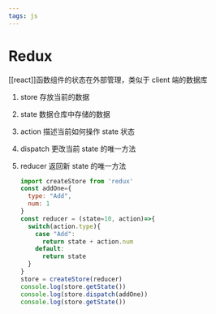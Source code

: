 ```yaml
---
tags: js
---
```

# Redux

[[react]]函数组件的状态在外部管理，类似于 client 端的数据库

1. store 存放当前的数据
2. state 数据仓库中存储的数据
3. action 描述当前如何操作 state 状态
4. dispatch 更改当前 state 的唯一方法
5. reducer 返回新 state 的唯一方法

    ```jsx
    import createStore from 'redux'
    const addOne={
      type: "Add",
      num: 1
    }
    const reducer = (state=10, action)=>{
      switch(action.type){
        case "Add":
          return state + action.num
        default:
          return state
      }
    }
    store = createStore(reducer)
    console.log(store.getState())
    console.log(store.dispatch(addOne))
    console.log(store.getState())
    ```
